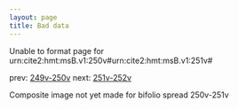 ```yaml
---
layout: page
title: Bad data
---
```


Unable to format page for urn:cite2:hmt:msB.v1:250v#urn:cite2:hmt:msB.v1:251v#

prev: [249v-250v](../249v-250v/) next: [251v-252v](../251v-252v/)

Composite image not yet made for bifolio spread 250v-251v

